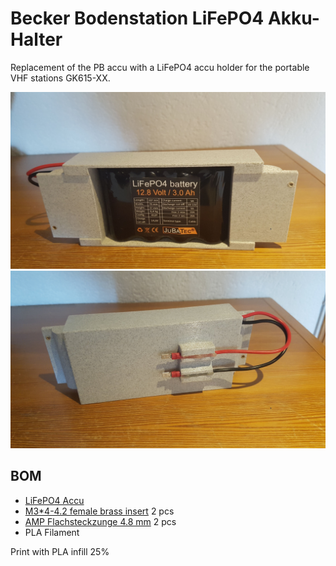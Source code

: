 # Becker Bodenstation LiFePO4 Akku-Halter
Replacement of the PB accu with a LiFePO4 accu holder for the portable VHF stations GK615-XX.

<img src="img/20240620_115400.jpg">
<img src="img/20240620_115417.jpg">

## BOM
- [LiFePO4 Accu](https://www.jubatec.net/LiFePO4-Akku-12V-3Ah-in-flacher-Ausfuehrung-mit-BMS-Batterie-Management-System.html)
- [M3*4-4.2 female brass insert](https://de.aliexpress.com/i/1005002069529871.html?gatewayAdapt=glo2deu) 2 pcs
- [AMP Flachsteckzunge 4.8 mm](https://www.jumbo.ch/de/hobby-sport/autozubehoer/zubehoer-innen/kleinaccessoires/umove-flachsteckzunge--48-mm--10-stueck/p/6907952?trackingtoken=product%7Carea2%7CA%7CStandardkampagne%7Cordered_together_PDP%7Cordered_together_PDP#) 2 pcs
- PLA Filament

Print with PLA infill 25%